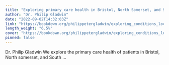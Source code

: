 ```yaml
---
title: "Exploring primary care health in Bristol, North Somerset, and South Gloucestershire at the LOCALITY level"
author: "Dr. Philip Gladwin"
date: "2022-09-02T14:32:03Z"
link: "https://bookdown.org/philippetergladwin/exploring_conditions_locality/"
length_weight: "6.5%"
cover: "https://bookdown.org/philippetergladwin/exploring_conditions_locality/Logo55mmCropped.jpg"
pinned: false
---
```


Dr. Philip Gladwin We explore the primary care health of patients in Bristol, North somerset, and South ...
